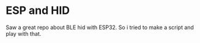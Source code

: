 # ESP and HID

Saw a great repo about BLE hid with ESP32. So i tried to make a script and play with that.
